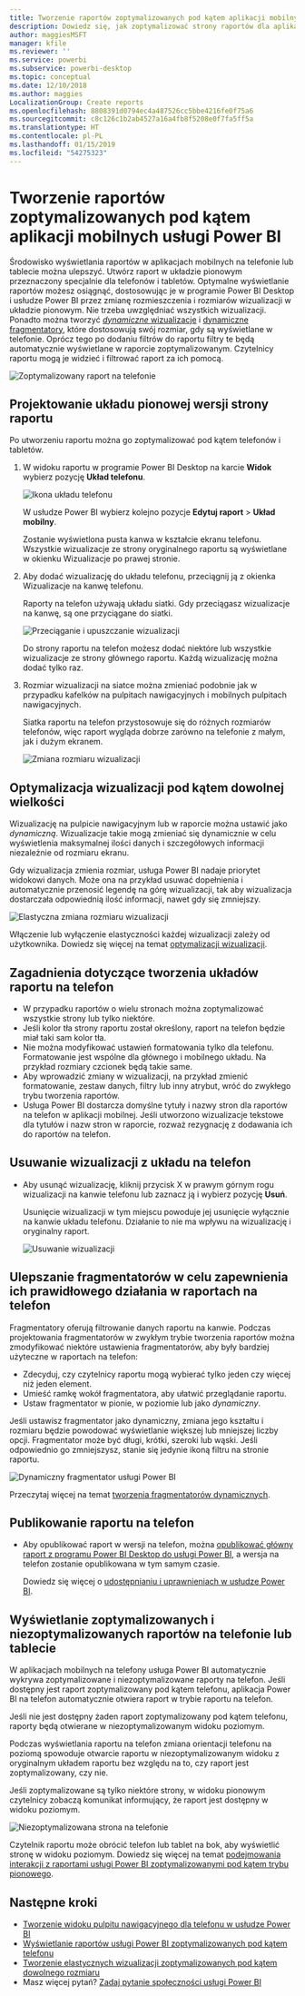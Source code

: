 ```yaml
---
title: Tworzenie raportów zoptymalizowanych pod kątem aplikacji mobilnych
description: Dowiedz się, jak zoptymalizować strony raportów dla aplikacji mobilnych usługi Power BI przez utworzenie pionowej wersji raportu przeznaczonej specjalnie dla telefonów i tabletów.
author: maggiesMSFT
manager: kfile
ms.reviewer: ''
ms.service: powerbi
ms.subservice: powerbi-desktop
ms.topic: conceptual
ms.date: 12/10/2018
ms.author: maggies
LocalizationGroup: Create reports
ms.openlocfilehash: 8808391d0794ec4a487526cc5bbe4216fe0f75a6
ms.sourcegitcommit: c8c126c1b2ab4527a16a4fb8f5208e0f7fa5ff5a
ms.translationtype: HT
ms.contentlocale: pl-PL
ms.lasthandoff: 01/15/2019
ms.locfileid: "54275323"
---
```

# <a name="create-reports-optimized-for-the-power-bi-mobile-apps"></a>Tworzenie raportów zoptymalizowanych pod kątem aplikacji mobilnych usługi Power BI
Środowisko wyświetlania raportów w aplikacjach mobilnych na telefonie lub tablecie można ulepszyć. Utwórz raport w układzie pionowym przeznaczony specjalnie dla telefonów i tabletów. Optymalne wyświetlanie raportów możesz osiągnąć, dostosowując je w programie Power BI Desktop i usłudze Power BI przez zmianę rozmieszczenia i rozmiarów wizualizacji w układzie pionowym. Nie trzeba uwzględniać wszystkich wizualizacji. Ponadto można tworzyć [*dynamiczne* wizualizacje](#optimize-a-visual-for-any-size) i [dynamiczne fragmentatory](#enhance-slicers-to-to-work-well-in-phone-reports), które dostosowują swój rozmiar, gdy są wyświetlane w telefonie. Oprócz tego po dodaniu filtrów do raportu filtry te będą automatycznie wyświetlane w raporcie zoptymalizowanym. Czytelnicy raportu mogą je widzieć i filtrować raport za ich pomocą.

![Zoptymalizowany raport na telefonie](media/desktop-create-phone-report/desktop-create-phone-report-1.png)

## <a name="lay-out-a-portrait-version-of-a-report-page"></a>Projektowanie układu pionowej wersji strony raportu

Po utworzeniu raportu można go zoptymalizować pod kątem telefonów i tabletów.

1. W widoku raportu w programie Power BI Desktop na karcie **Widok** wybierz pozycję **Układ telefonu**.  
   
    ![Ikona układu telefonu](media/desktop-create-phone-report/desktop-create-phone-report-3.png)
   
    W usłudze Power BI wybierz kolejno pozycje **Edytuj raport** > **Układ mobilny**.

    Zostanie wyświetlona pusta kanwa w kształcie ekranu telefonu. Wszystkie wizualizacje ze strony oryginalnego raportu są wyświetlane w okienku Wizualizacje po prawej stronie.

3. Aby dodać wizualizację do układu telefonu, przeciągnij ją z okienka Wizualizacje na kanwę telefonu.
   
    Raporty na telefon używają układu siatki. Gdy przeciągasz wizualizacje na kanwę, są one przyciągane do siatki.
   
    ![Przeciąganie i upuszczanie wizualizacji](media/desktop-create-phone-report/desktop-create-phone-report-4.gif)
   
    Do strony raportu na telefon możesz dodać niektóre lub wszystkie wizualizacje ze strony głównego raportu. Każdą wizualizację można dodać tylko raz.

4. Rozmiar wizualizacji na siatce można zmieniać podobnie jak w przypadku kafelków na pulpitach nawigacyjnych i mobilnych pulpitach nawigacyjnych.
   
   Siatka raportu na telefon przystosowuje się do różnych rozmiarów telefonów, więc raport wygląda dobrze zarówno na telefonie z małym, jak i dużym ekranem.
   
   ![Zmiana rozmiaru wizualizacji](media/desktop-create-phone-report/desktop-create-phone-report-5.gif)

## <a name="optimize-a-visual-for-any-size"></a>Optymalizacja wizualizacji pod kątem dowolnej wielkości
Wizualizację na pulpicie nawigacyjnym lub w raporcie można ustawić jako *dynamiczną*. Wizualizacje takie mogą zmieniać się dynamicznie w celu wyświetlenia maksymalnej ilości danych i szczegółowych informacji niezależnie od rozmiaru ekranu. 

Gdy wizualizacja zmienia rozmiar, usługa Power BI nadaje priorytet widokowi danych. Może ona na przykład usuwać dopełnienia i automatycznie przenosić legendę na górę wizualizacji, tak aby wizualizacja dostarczała odpowiednią ilość informacji, nawet gdy się zmniejszy.

![Elastyczna zmiana rozmiaru wizualizacji](media/desktop-create-phone-report/desktop-create-phone-report-6.gif)

Włączenie lub wyłączenie elastyczności każdej wizualizacji zależy od użytkownika. Dowiedz się więcej na temat [optymalizacji wizualizacji](visuals/desktop-create-responsive-visuals.md).

## <a name="considerations-when-creating-phone-report-layouts"></a>Zagadnienia dotyczące tworzenia układów raportu na telefon
* W przypadku raportów o wielu stronach można zoptymalizować wszystkie strony lub tylko niektóre. 
* Jeśli kolor tła strony raportu został określony, raport na telefon będzie miał taki sam kolor tła.
* Nie można modyfikować ustawień formatowania tylko dla telefonu. Formatowanie jest wspólne dla głównego i mobilnego układu. Na przykład rozmiary czcionek będą takie same.
* Aby wprowadzić zmiany w wizualizacji, na przykład zmienić formatowanie, zestaw danych, filtry lub inny atrybut, wróć do zwykłego trybu tworzenia raportów.
* Usługa Power BI dostarcza domyślne tytuły i nazwy stron dla raportów na telefon w aplikacji mobilnej. Jeśli utworzono wizualizacje tekstowe dla tytułów i nazw stron w raporcie, rozważ rezygnację z dodawania ich do raportów na telefon.     

## <a name="remove-a-visual-from-the-phone-layout"></a>Usuwanie wizualizacji z układu na telefon
* Aby usunąć wizualizację, kliknij przycisk X w prawym górnym rogu wizualizacji na kanwie telefonu lub zaznacz ją i wybierz pozycję **Usuń**.
  
   Usunięcie wizualizacji w tym miejscu powoduje jej usunięcie wyłącznie na kanwie układu telefonu. Działanie to nie ma wpływu na wizualizację i oryginalny raport.
  
   ![Usuwanie wizualizacji](media/desktop-create-phone-report/desktop-create-phone-report-7.gif)

## <a name="enhance-slicers-to-work-well-in-phone-reports"></a>Ulepszanie fragmentatorów w celu zapewnienia ich prawidłowego działania w raportach na telefon
Fragmentatory oferują filtrowanie danych raportu na kanwie. Podczas projektowania fragmentatorów w zwykłym trybie tworzenia raportów można zmodyfikować niektóre ustawienia fragmentatorów, aby były bardziej użyteczne w raportach na telefon:

* Zdecyduj, czy czytelnicy raportu mogą wybierać tylko jeden czy więcej niż jeden element.
* Umieść ramkę wokół fragmentatora, aby ułatwić przeglądanie raportu.
* Ustaw fragmentator w pionie, w poziomie lub jako *dynamiczny*. 

Jeśli ustawisz fragmentator jako dynamiczny, zmiana jego kształtu i rozmiaru będzie powodować wyświetlanie większej lub mniejszej liczby opcji. Fragmentator może być długi, krótki, szeroki lub wąski. Jeśli odpowiednio go zmniejszysz, stanie się jedynie ikoną filtru na stronie raportu. 

![Dynamiczny fragmentator usługi Power BI](media/desktop-create-phone-report/desktop-create-phone-report-8.png)

Przeczytaj więcej na temat [tworzenia fragmentatorów dynamicznych](power-bi-slicer-filter-responsive.md).

## <a name="publish-a-phone-report"></a>Publikowanie raportu na telefon
* Aby opublikować raport w wersji na telefon, można [opublikować główny raport z programu Power BI Desktop do usługi Power BI](desktop-upload-desktop-files.md), a wersja na telefon zostanie opublikowana w tym samym czasie.
  
    Dowiedz się więcej o [udostępnianiu i uprawnieniach w usłudze Power BI](service-how-to-collaborate-distribute-dashboards-reports.md).

## <a name="view-optimized-and-unoptimized-reports-on-a-phone-or-tablet"></a>Wyświetlanie zoptymalizowanych i niezoptymalizowanych raportów na telefonie lub tablecie
W aplikacjach mobilnych na telefony usługa Power BI automatycznie wykrywa zoptymalizowane i niezoptymalizowane raporty na telefon. Jeśli dostępny jest raport zoptymalizowany pod kątem telefonu, aplikacja Power BI na telefon automatycznie otwiera raport w trybie raportu na telefon.

Jeśli nie jest dostępny żaden raport zoptymalizowany pod kątem telefonu, raporty będą otwierane w niezoptymalizowanym widoku poziomym.  

Podczas wyświetlania raportu na telefon zmiana orientacji telefonu na poziomą spowoduje otwarcie raportu w niezoptymalizowanym widoku z oryginalnym układem raportu bez względu na to, czy raport jest zoptymalizowany, czy nie.

Jeśli zoptymalizowane są tylko niektóre strony, w widoku pionowym czytelnicy zobaczą komunikat informujący, że raport jest dostępny w widoku poziomym.

![Niezoptymalizowana strona na telefonie](media/desktop-create-phone-report/desktop-create-phone-report-9.png)

Czytelnik raportu może obrócić telefon lub tablet na bok, aby wyświetlić stronę w widoku poziomym. Dowiedz się więcej na temat [podejmowania interakcji z raportami usługi Power BI zoptymalizowanymi pod kątem trybu pionowego](consumer/mobile/mobile-apps-view-phone-report.md).

## <a name="next-steps"></a>Następne kroki
* [Tworzenie widoku pulpitu nawigacyjnego dla telefonu w usłudze Power BI](service-create-dashboard-mobile-phone-view.md)
* [Wyświetlanie raportów usługi Power BI zoptymalizowanych pod kątem telefonu](consumer/mobile/mobile-apps-view-phone-report.md)
* [Tworzenie elastycznych wizualizacji zoptymalizowanych pod kątem dowolnego rozmiaru](visuals/desktop-create-responsive-visuals.md)
* Masz więcej pytań? [Zadaj pytanie społeczności usługi Power BI](http://community.powerbi.com/)

